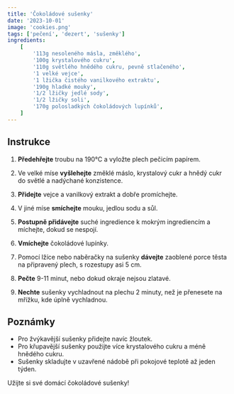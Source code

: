 ```yaml
---
title: 'Čokoládové sušenky'
date: '2023-10-01'
image: 'cookies.png'
tags: ['pečení', 'dezert', 'sušenky']
ingredients:
    [
        '113g nesoleného másla, změklého',
        '100g krystalového cukru',
        '110g světlého hnědého cukru, pevně stlačeného',
        '1 velké vejce',
        '1 lžička čistého vanilkového extraktu',
        '190g hladké mouky',
        '1/2 lžičky jedlé sody',
        '1/2 lžičky soli',
        '170g polosladkých čokoládových lupínků',
    ]
---
```


## Instrukce

1. **Předehřejte** troubu na 190°C a vyložte plech pečicím papírem.

2. Ve velké míse **vyšlehejte** změklé máslo, krystalový cukr a hnědý cukr do světlé a nadýchané konzistence.

3. **Přidejte** vejce a vanilkový extrakt a dobře promíchejte.

4. V jiné míse **smíchejte** mouku, jedlou sodu a sůl.

5. **Postupně přidávejte** suché ingredience k mokrým ingrediencím a míchejte, dokud se nespojí.

6. **Vmíchejte** čokoládové lupínky.

7. Pomocí lžíce nebo naběračky na sušenky **dávejte** zaoblené porce těsta na připravený plech, s rozestupy asi 5 cm.

8. **Pečte** 9-11 minut, nebo dokud okraje nejsou zlatavé.

9. **Nechte** sušenky vychladnout na plechu 2 minuty, než je přenesete na mřížku, kde úplně vychladnou.

## Poznámky

- Pro žvýkavější sušenky přidejte navíc žloutek.
- Pro křupavější sušenky použijte více krystalového cukru a méně hnědého cukru.
- Sušenky skladujte v uzavřené nádobě při pokojové teplotě až jeden týden.

Užijte si své domácí čokoládové sušenky!
